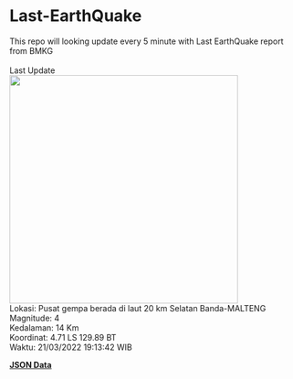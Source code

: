 # Last-EarthQuake
This repo will looking update every 5 minute with Last EarthQuake report from BMKG
<br>
<br>
Last Update
<br>
<img src="https://ews.bmkg.go.id/TEWS/data/20220321191342.mmi.jpg" width="400"/>
<br>
Lokasi: Pusat gempa berada di laut 20 km Selatan Banda-MALTENG <br>
Magnitude: 4 <br>
Kedalaman: 14 Km <br>
Koordinat: 4.71 LS 129.89 BT <br>
Waktu: 21/03/2022 19:13:42 WIB <br>

<a href="./data/data.json">**JSON Data**</a>
